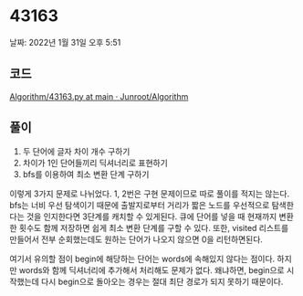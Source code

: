 # 43163

날짜: 2022년 1월 31일 오후 5:51

## 코드

[Algorithm/43163.py at main · Junroot/Algorithm](https://github.com/Junroot/Algorithm/blob/main/programmers/43163.py)

## 풀이

1. 두 단어에 글자 차이 개수 구하기
2. 차이가 1인 단어들끼리 딕셔너리로 표현하기
3. bfs를 이용하여 최소 변환 단계 구하기

이렇게 3가지 문제로 나뉘었다. 1, 2번은 구현 문제이므로 따로 풀이를 적지는 않는다. bfs는 너비 우선 탐색이기 때문에 출발지로부터 거리가 짧은 노드를 우선적으로 탐색한다는 것을 인지한다면 3단계를 캐치할 수 있게된다. 큐에 단어를 넣을 때 현재까지 변환한 횟수도 함께 저장하면 쉽게 최소 변환 단계를 구할 수 있다. 또한, visited 리스트를 만들어서 전부 순회했는데도 원하는 단어가 나오지 않으면 0을 리턴하면된다. 

여기서 유의할 점이 begin에 해당하는 단어는 words에 속해있지 않다는 점이다. 하지만 words와 함께 딕셔너리에 추가해서 처리해도 문제가 없다. 왜냐하면, begin으로 시작했는데 다시 begin으로 돌아오는 경우는 절대 최단 경로가 되지 못하기 때문이다.